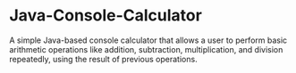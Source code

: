 # Java-Console-Calculator
 A simple Java-based console calculator that allows a user to perform basic arithmetic operations like addition, subtraction, multiplication, and division repeatedly, using the result of previous operations.
